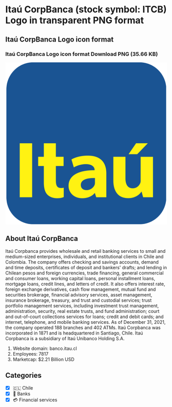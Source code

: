 # Itaú CorpBanca (stock symbol: ITCB) Logo in transparent PNG format

## Itaú CorpBanca Logo icon format

### Itaú CorpBanca Logo icon format Download PNG (35.66 KB)

![Itaú CorpBanca Logo icon format Download PNG (35.66 KB)](/img/orig/ITCB-8636e0a3.png)

## About Itaú CorpBanca

Itaú Corpbanca provides wholesale and retail banking services to small and medium-sized enterprises, individuals, and institutional clients in Chile and Colombia. The company offers checking and savings accounts, demand and time deposits, certificates of deposit and bankers' drafts; and lending in Chilean pesos and foreign currencies, trade financing, general commercial and consumer loans, working capital loans, personal installment loans, mortgage loans, credit lines, and letters of credit. It also offers interest rate, foreign exchange derivatives, cash flow management, mutual fund and securities brokerage, financial advisory services, asset management, insurance brokerage, treasury, and trust and custodial services; trust portfolio management services, including investment trust management, administration, security, real estate trusts, and fund administration; court and out-of-court collections services for loans; credit and debit cards; and internet, telephone, and mobile banking services. As of December 31, 2021, the company operated 188 branches and 402 ATMs. Itaú Corpbanca was incorporated in 1871 and is headquartered in Santiago, Chile. Itaú Corpbanca is a subsidiary of Itaú Unibanco Holding S.A.

1. Website domain: banco.itau.cl
2. Employees: 7817
3. Marketcap: $2.21 Billion USD


## Categories
- [x] 🇨🇱 Chile
- [x] 🏦 Banks
- [x] 💳 Financial services
